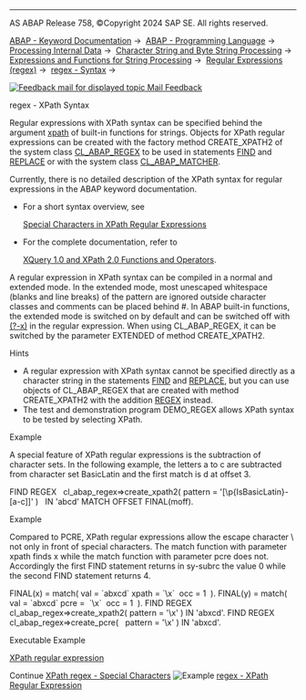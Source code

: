   

* * *

AS ABAP Release 758, ©Copyright 2024 SAP SE. All rights reserved.

[ABAP - Keyword Documentation](javascript:call_link\('abenabap.htm'\)) →  [ABAP - Programming Language](javascript:call_link\('abenabap_reference.htm'\)) →  [Processing Internal Data](javascript:call_link\('abenabap_data_working.htm'\)) →  [Character String and Byte String Processing](javascript:call_link\('abenabap_data_string.htm'\)) →  [Expressions and Functions for String Processing](javascript:call_link\('abenstring_processing_expr_func.htm'\)) →  [Regular Expressions (regex)](javascript:call_link\('abenregular_expressions.htm'\)) →  [regex - Syntax](javascript:call_link\('abenregex_syntax.htm'\)) → 

 [![](Mail.gif?object=Mail.gif "Feedback mail for displayed topic") Mail Feedback](mailto:f1_help@sap.com?subject=Feedback%20on%20ABAP%20Documentation&body=Document:%20regex%20-%20XPath%20Syntax%2C%20ABENREGEX_XPATH_SYNTAX%2C%20758%0D%0A%0D%0AError:%0D%0A%0D%0A%0D%0A%0D%0ASuggestion%20for%20improvement:)

regex - XPath Syntax

Regular expressions with XPath syntax can be specified behind the argument [xpath](javascript:call_link\('abenstring_functions_regex.htm'\)) of built-in functions for strings. Objects for XPath regular expressions can be created with the factory method CREATE\_XPATH2 of the system class [CL\_ABAP\_REGEX](javascript:call_link\('abenregex_system_classes.htm'\)) to be used in statements [FIND](javascript:call_link\('abapfind.htm'\)) and [REPLACE](javascript:call_link\('abapreplace.htm'\)) or with the system class [CL\_ABAP\_MATCHER](javascript:call_link\('abenregex_system_classes.htm'\)).

Currently, there is no detailed description of the XPath syntax for regular expressions in the ABAP keyword documentation.

-   For a short syntax overview, see
    
    [Special Characters in XPath Regular Expressions](javascript:call_link\('abenregex_xpath_syntax_specials.htm'\))
    
-   For the complete documentation, refer to
    
    [XQuery 1.0 and XPath 2.0 Functions and Operators](https://www.w3.org/TR/xquery-operators/#regex-syntax).
    

A regular expression in XPath syntax can be compiled in a normal and extended mode. In the extended mode, most unescaped whitespace (blanks and line breaks) of the pattern are ignored outside character classes and comments can be placed behind #. In ABAP built-in functions, the extended mode is switched on by default and can be switched off with [(?-x)](javascript:call_link\('abenregex_pcre_syntax_specials.htm'\)) in the regular expression. When using CL\_ABAP\_REGEX, it can be switched by the parameter EXTENDED of method CREATE\_XPATH2.

Hints

-   A regular expression with XPath syntax cannot be specified directly as a character string in the statements [FIND](javascript:call_link\('abapfind.htm'\)) and [REPLACE](javascript:call_link\('abapreplace.htm'\)), but you can use objects of CL\_ABAP\_REGEX that are created with method CREATE\_XPATH2 with the addition [REGEX](javascript:call_link\('abapfind_pattern.htm'\)) instead.
-   The test and demonstration program DEMO\_REGEX allows XPath syntax to be tested by selecting XPath.

Example

A special feature of XPath regular expressions is the subtraction of character sets. In the following example, the letters a to c are subtracted from character set BasicLatin and the first match is d at offset 3.

FIND REGEX
  cl\_abap\_regex=>create\_xpath2( pattern = '\[\\p{IsBasicLatin}-\[a-c\]\]' )
  IN 'abcd' MATCH OFFSET FINAL(moff).

Example

Compared to PCRE, XPath regular expressions allow the escape character \\ not only in front of special characters. The match function with parameter xpath finds x while the match function with parameter pcre does not. Accordingly the first FIND statement returns in sy-subrc the value 0 while the second FIND statement returns 4.

FINAL(x) = match( val = \`abxcd\` xpath = \`\\x\`  occ = 1  ).
FINAL(y) = match( val = \`abxcd\` pcre =  \`\\x\`  occ = 1  ).
FIND REGEX cl\_abap\_regex=>create\_xpath2( pattern = '\\x' ) IN 'abxcd'.
FIND REGEX cl\_abap\_regex=>create\_pcre(   pattern = '\\x' ) IN 'abxcd'.

Executable Example

[XPath regular expression](javascript:call_link\('abenxpath_regex_abexa.htm'\))

Continue
[XPath regex - Special Characters](javascript:call_link\('abenregex_xpath_syntax_specials.htm'\))
![Example](exa.gif "Example") [regex - XPath Regular Expression](javascript:call_link\('abenxpath_regex_abexa.htm'\))